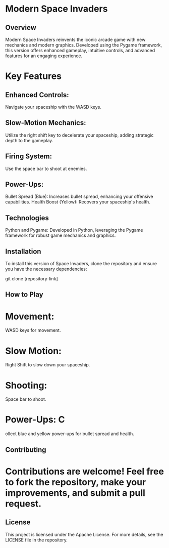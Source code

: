 # Modern Space Invaders
## Overview
Modern Space Invaders reinvents the iconic arcade game with new mechanics and modern graphics. Developed using the Pygame framework, this version offers enhanced gameplay, intuitive controls, and advanced features for an engaging experience.

# Key Features
## Enhanced Controls: 
Navigate your spaceship with the WASD keys.
## Slow-Motion Mechanics: 
Utilize the right shift key to decelerate your spaceship, adding strategic depth to the gameplay.
## Firing System: 
Use the space bar to shoot at enemies.
## Power-Ups:
Bullet Spread (Blue): 
Increases bullet spread, enhancing your offensive capabilities.
Health Boost (Yellow): 
Recovers your spaceship's health.
## Technologies
Python and Pygame: 
Developed in Python, leveraging the Pygame framework for robust game mechanics and graphics.
## Installation
To install this version of Space Invaders, clone the repository and ensure you have the necessary dependencies:

git clone [repository-link]

## How to Play
# Movement: 
WASD keys for movement.
# Slow Motion: 
Right Shift to slow down your spaceship.
# Shooting: 
Space bar to shoot.
# Power-Ups: C
ollect blue and yellow power-ups for bullet spread and health.
## Contributing
# Contributions are welcome! Feel free to fork the repository, make your improvements, and submit a pull request.

## License
This project is licensed under the Apache License. For more details, see the LICENSE file in the repository.
